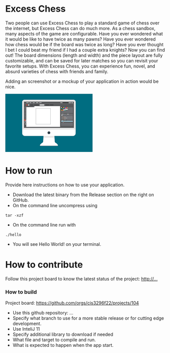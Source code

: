 # Excess Chess
Two people can use Excess Chess to play a standard game of chess over the internet, but Excess Chess can do much more. As a chess sandbox, many aspects of the game are configurable. Have you ever wondered what it would be like to have twice as many pawns? Have you ever wondered how chess would be if the board was twice as long? Have you ever thought I bet I could beat my friend if I had a couple extra knights? Now you can find out! The board dimensions (length and width) and the piece layout are fully customizable, and can be saved for later matches so you can revisit your favorite setups. With Excess Chess, you can experience fun, novel, and absurd varieties of chess with friends and family.

Adding an screenshot or a mockup of your application in action would be nice.  

![This is a screenshot.](images.png)
# How to run
Provide here instructions on how to use your application.   
- Download the latest binary from the Release section on the right on GitHub.  
- On the command line uncompress using
```
tar -xzf  
```
- On the command line run with
```
./hello
```
- You will see Hello World! on your terminal. 

# How to contribute
Follow this project board to know the latest status of the project: [http://...]([http://...])  

### How to build
Project board: https://github.com/orgs/cis3296f22/projects/104
- Use this github repository: ... 
- Specify what branch to use for a more stable release or for cutting edge development.  
- Use InteliJ 11
- Specify additional library to download if needed 
- What file and target to compile and run. 
- What is expected to happen when the app start. 
